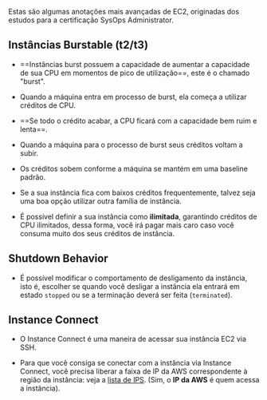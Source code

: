 Estas são algumas anotações mais avançadas de EC2, originadas dos estudos para a certificação SysOps Administrator.


## Instâncias Burstable (t2/t3)
- ==Instâncias burst possuem a capacidade de aumentar a capacidade de sua CPU em momentos de pico de utilização==, este é o chamado "burst".

- Quando a máquina entra em processo de burst, ela começa a utilizar créditos de CPU.

- ==Se todo o crédito acabar, a CPU ficará com a capacidade bem ruim e lenta==.

- Quando a máquina para o processo de burst seus créditos voltam a subir.

- Os créditos sobem conforme a máquina se mantém em uma baseline padrão.

- Se a sua instância fica com baixos créditos frequentemente, talvez seja uma boa opção utilizar outra família de instância.

- É possível definir a sua instância como **ilimitada**, garantindo créditos de CPU ilimitados, dessa forma, você irá pagar mais caro caso você consuma muito dos seus créditos de instância.
## Shutdown Behavior
- É possível modificar o comportamento de desligamento da instância, isto é, escolher se quando você desligar a instãncia ela entrará em estado `stopped` ou se a terminação deverá ser feita (`terminated`).


## Instance Connect
- O Instance Connect é uma maneira de acessar sua instância EC2 via SSH.

- Para que você consiga se conectar com a instância via Instance Connect, você precisa liberar a faixa de IP da AWS correspondente à região da instância: veja a [lista de IPS](https://ip-ranges.amazonaws.com/ip-ranges.json). (Sim, o **IP da AWS** é quem acessa a instância).